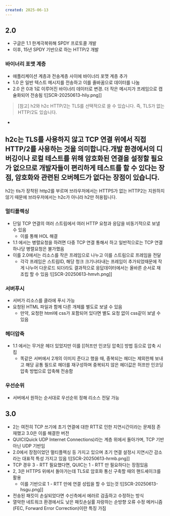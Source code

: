 ```yaml
---
created: 2025-06-13
---
```

## 2.0
- 구글은 1.1 한계극복위해 SPDY 프로토콜 개발
- 이후, 15년 SPDY 기반으로 하는 HTTP/2 개발
### 바이너리 포맷 계층

- 애플리케이션 계층과 전송계층 사이에 바이너리 포맷 계층 추가
- 1.0 은 일반 텍스트 메시지를 전송하고 이를 줄바꿈으로 데이터를 나눔
- 2.0 은 0과 1로 이루어진 바이너리 데이터로 변경. 더 작은 메시지가 프레임으로 캡슐화되어 전송됨
![[SCR-20250613-hliy.png]]
>[참고] h2와 h2c
HTTP/2는 TLS를 선택적으로 쓸 수 있습니다. 즉, TLS가 없는 HTTP/2도 있습니다.
-
h2c는 TLS를 사용하지 않고 TCP 연결 위에서 직접 HTTP/2를 사용하는 것을 의미합니다.개발
환경에서의 디버깅이나 로컬 테스트를 위해 암호화된 연결을 설정할 필요가 없으므로 개발자들이
편리하게 테스트를 할 수 있다는 장점, 암호화와 관련된 오버헤드가 없다는 장점이 있습니다.
-
h2는 tls가 장착된 http2를 부르며 브라우저에서는 HTTPS가 없는 HTTP2는 지원하지 않기 때문에
브라우저에서는 h2c가 아니라 h2만 허용됩니다.
### 멀티플렉싱
- 단일 TCP 연결의 여러 스트림에서 여러 HTTP 요청과 응답을 비동기적으로 보낼 수 있음
	- 이를 통해 HOL 해결
- 1.1 에서는 병렬요청을 하려면 다중 TCP 연결 통해서 하고 일반적으로는 TCP 연결하나당 병렬요청은 불가했음
- 이를 2.0에서는 리소스를 작은 프레임으로 나누고 이를 스트림으로 프레임을 전달
	- 각각 프레임은 스트림ID, 해당 청크 크기나타내는 프레임이 추가되었때문에 작게 나누어 다운로드 되더라도 결과적으로 응답데이터에서는 올바른 순서로 재조립 할 수 있음
![[SCR-20250613-hmvh.png]]
### 서버푸시
- 서버가 리소스를 클라에 푸시 가능
- 요청된 HTML 파일과 함께 다른 개체를 별도로 보낼 수 있음
	- 만약, 요청한 html에 css가 포함되어 있다면 별도 요청 없이 css같이 보낼 수 있음
### 헤더압축
- 1.1 에서는 무거운 헤더 있었지만 이를 [[허프만 인코딩 압축]] 방법 등으로 압축 시킴
	- 똑같은 서버에서 2개의 이미지 준다고 했을 때, 중복되는 헤더는 제외한체 보내고 해당 공통 필드로 헤더를 재구성하며 중복되지 않은 헤더값은 허프만 인코딩 압축 방법으로 압축해 전송함
### 우선순위
- 서버에서 원하는 순서대로 우선순위 정해 리소스 전달 가능

## 3.0
- 2는 여전히 TCP 쓰기에 초기 연결에 대한 RTT로 인한 지연시간이라는 문제점 존재했고 3.0은 이를 해결한 버전
- QUIC(Quick UDP Internet Connections)라는 계층 위에서 돌아가며, TCP 기반아닌 UDP 기반임
- 2.0에서 장점이었던 멀티플렉싱 등 가지고 있으며 초기 연결 설정시 지연시간 감소라는 대표적 특성 가지고 있음
![[SCR-20250613-hrmb.png]]
- TCP 경우 3 - RTT 필요했다면, QUIC는 1 - RTT 만 필요하다는 장점있음
- 2, 3은 HTTPS 위에서 돌아가는데 TLS로 암호화 통신 구축할 때의 핸드셰이크를 활용
	- 이를 기반으로 1 - RTT 만에 연결 성립을 할 수 있는것
![[SCR-20250613-hsgu.png]]
- 전송된 패킷이 손실되었다면 수신측에서 에러르 검출하고 수정하는 방식
- 열악한 네트워크 환경에서도 낮은 패킷손실률 자랑하는 순방향 오류 수정 메커니즘(FEC, Forward Error Correction)이란 특징 가짐